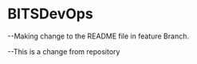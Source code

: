 # BITSDevOps

--Making change to the README file in feature Branch.

--This is a change from repository
